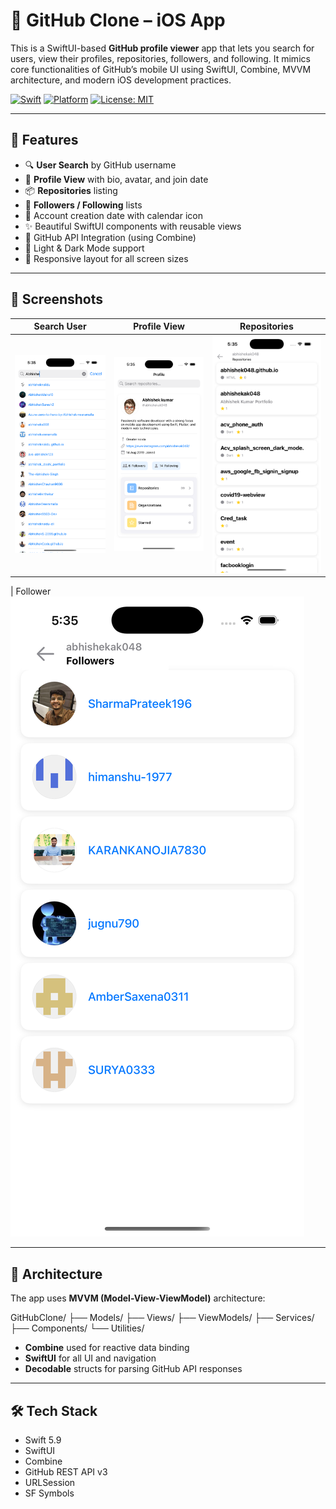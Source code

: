 # 📱 GitHub Clone – iOS App

This is a SwiftUI-based **GitHub profile viewer** app that lets you search for users, view their profiles, repositories, followers, and following. It mimics core functionalities of GitHub’s mobile UI using SwiftUI, Combine, MVVM architecture, and modern iOS development practices.

[![Swift](https://img.shields.io/badge/Swift-5.9-orange)](https://swift.org)
[![Platform](https://img.shields.io/badge/platform-iOS-lightgrey)](https://developer.apple.com/ios)
[![License: MIT](https://img.shields.io/badge/License-MIT-blue.svg)](LICENSE)

---

## 🚀 Features

- 🔍 **User Search** by GitHub username
- 👤 **Profile View** with bio, avatar, and join date
- 📦 **Repositories** listing
- 🤝 **Followers / Following** lists
- 📅 Account creation date with calendar icon
- ✨ Beautiful SwiftUI components with reusable views
- 🔗 GitHub API Integration (using Combine)
- 🌙 Light & Dark Mode support
- 📱 Responsive layout for all screen sizes

---

## 📸 Screenshots

| Search User | Profile View | Repositories |
|-------------|--------------|--------------|
| ![Search](https://github.com/abhishekak048/GitHub-clone/blob/38338c460a63e7b1299ef3440610384856acae69/Simulator%20Screenshot%20-%20iPhone%2016%20Pro%20-%202025-07-10%20at%2017.35.26.png) | ![Profile](https://github.com/abhishekak048/GitHub-clone/blob/38338c460a63e7b1299ef3440610384856acae69/Simulator%20Screenshot%20-%20iPhone%2016%20Pro%20-%202025-07-10%20at%2017.35.21.png) | ![Repos](https://github.com/abhishekak048/GitHub-clone/blob/38338c460a63e7b1299ef3440610384856acae69/Simulator%20Screenshot%20-%20iPhone%2016%20Pro%20-%202025-07-10%20at%2017.35.35.png) | 


 | Follower
 ![Follower](https://github.com/abhishekak048/GitHub-clone/blob/main/Simulator%20Screenshot%20-%20iPhone%2016%20Pro%20-%202025-07-10%20at%2017.35.30.png)


---

## 🧱 Architecture

The app uses **MVVM (Model-View-ViewModel)** architecture:

GitHubClone/
├── Models/
├── Views/
├── ViewModels/
├── Services/
├── Components/
└── Utilities/



- **Combine** used for reactive data binding
- **SwiftUI** for all UI and navigation
- **Decodable** structs for parsing GitHub API responses

---

## 🛠️ Tech Stack

- Swift 5.9
- SwiftUI
- Combine
- GitHub REST API v3
- URLSession
- SF Symbols



